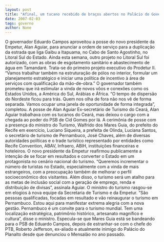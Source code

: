 ```yaml
---
layout: post
title: "Afinal, um tucano recebido de braços abertos no Palácio do Governo"
date: 2007-02-03
tags: governo
author: None
---
```

O governador Eduardo Campos aproveitou a posse do novo presidente da Empetur, Alan Aguiar, para anunciar a ordem de serviço para a duplicação da estrada que liga Gaibu a Itapuama, no Cabo de Santo Agostinho, no Litoral Sul do Estado. 
Ainda esta semana, outro projeto no Litoral Sul foi autorizado, com as obras de esgotamento sanitário e abastecimento de água em Tamandaré. Trata-se do primeiro projeto executivo do Prodetur II. 
“Vamos trabalhar também na estruturação de pólos no interior, formular um planejamento estratégico e iniciar uma política de incentivo à área de serviços com qualificação da mão-de-obra.” 
O governador também prometeu que irá estimular a vinda de novos vôos e conexões como os Estados Unidos, a América do Sul, Arábias e África. 
“O tempo de dispersão do Nordeste ficou para trás. Quem nos olha de fora não nos vê de forma separada. Vamos ocupar uma janela de oportunidade de forma integrada”, completou.
A posse de Alan Aguiar
Ex-secretário de Turismo do Ceará, Alan Aguiar trabalhava com os tucanos do Ceará, mas deixou o cargo com a chegada ao poder do PSB de Cid Gomes por lá.
A cerimônia de posse com a presença do ministro do Turismo, Walfrido dos Mares Guia, do prefeito do Recife em exercício, Luciano Siqueira, a prefeita de Olinda, Luciana Santos, o secretário de turismo de Pernambuco, José Chaves, além de diversas autoridades políticas e o trade turístico representado por entidades como Recife Convention, ABAV, Infraero, ABIH, instituições financeiras e hoteleiros. 
O novo presidente da Empetur reafirmou publicamente a intenção de se focar em resultados e converter o Estado em um protagonista no cenário nacional do turismo. 
“Queremos incrementar o número de turistas no Estado, especialmente com a vinda de mais estrangeiros, com a preocupação também de melhorar o perfil socioeconômico dos visitantes. Além disso, o turismo será um atalho para as metas de inclusão social com a geração de emprego, renda e distribuição de divisas”, assinala Aguiar.
O ministro do turismo rasgou-se em elogios à nova equipe da Secretaria de Turismo e da Empetur. 
“São pessoas qualificadas, focadas em resultado e vão reinaugurar o turismo em Pernambuco. Estou aqui para manifestar extrema alegria com a nova gestão. Pernambuco é um convite para o turismo mundial. Tem uma localização estratégica, patrimônio histórico, artesanato magnífico e cultura”, disse o ministro.
Especula-se que Mares Guia está se bandeando para o PSB de Eduardo Campos, depois de estranhar-se com o chefe do PTB, Roberto Jefferson, ex-aliado e atualmente inimigo do Palácio do Planalto desde que denunciou o Mensalão no ano passado. 